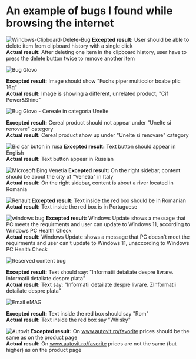 # An example of bugs I found while browsing the internet

![Windows-Clipboard-Delete-Bug](https://user-images.githubusercontent.com/6968778/186663933-7948c6a7-7f4e-449c-b315-93d1120d928c.gif)
**Excepted result:** User should be able to delete item from clipboard history with a single click  
**Actual result:** After deleting one item in the clipboard history, user have to press the delete button twice to remove another item 

![Bug Glovo](https://user-images.githubusercontent.com/6968778/193654965-49f7efc7-f1a5-4512-bfa9-6cb82dd76b1e.png)
  
**Excepted result:** Image should show "Fuchs piper multicolor boabe plic 16g"  
**Actual result:** Image is showing a different, unrelated product, "Cif Power&Shine"

![Bug Glovo - Cereale in categoria Unelte](https://user-images.githubusercontent.com/6968778/193654975-93ff2884-7d93-41eb-91ce-e6fb178cc1e5.png)
  
**Excepted result:** Cereal product should not appear under "Unelte si renovare" category  
**Actual result:** Cereal product show up under "Unelte si renovare" category 

![Bid car buton in rusa](https://user-images.githubusercontent.com/6968778/184931862-cdca44a8-8e44-4fe8-a7bf-c788e8dc2748.jpg)
**Excepted result:** Text button should appear in English  
**Actual result:** Text button  appear in Russian

![Microsoft Bing Venetia](https://user-images.githubusercontent.com/6968778/184931869-32b4bb0b-7025-4ecd-8541-8c83e224a838.jpeg)
**Excepted result:** On the right sidebar, content should be about the city of "Venetia" in Italy  
**Actual result:** On the right sidebar, content is about a river located in Romania

![Renault](https://user-images.githubusercontent.com/6968778/184942133-41ebfb46-04db-478b-9c02-d8f9ffaa2dc5.jpg)
**Excepted result:** Text inside the red box should be in Romanian  
**Actual result:** Text inside the red box is in Portuguese 

![windows bug](https://user-images.githubusercontent.com/6968778/184931880-db8ac526-a48f-49f8-a186-2d9d5bbc93c8.jpg)
**Excepted result:** Windows Update shows a message that PC meets the requirments and user can update to Windows 11, according to Windows PC Health Check  
**Actual result:** Windows Update shows a message that PC doesn't meet the requirments and user can't update to Windows 11, unaccording to Windows PC Health Check

![Reserved content bug](https://user-images.githubusercontent.com/6968778/184931875-3d56ec60-63eb-46fc-bc05-e4b2766d35a7.jpg)

**Excepted result:** Text should say: "Informatii detaliate despre livrare. Informatii detaliate despre plata"        
**Actual result:** Text say: "Informatii detailate despre livrare. ZInformatii detailate despre plata"

![Email eMAG](https://user-images.githubusercontent.com/6968778/184946845-86c0800e-a553-441f-9a6f-962c9ae9b6dd.jpeg)

**Excepted result:** Text inside the red box should say "Rom"   
**Actual result:** Text inside the red box say "Whisky"

![Autovit](https://user-images.githubusercontent.com/6968778/184949397-ad95fe79-a93a-476c-b535-f1ea2d13b0cb.jpg)
**Excepted result:** On www.autovit.ro/favorite prices should be the same as on the product page  
**Actual result:** On www.autovit.ro/favorite prices are not the same (but higher) as on the product page




